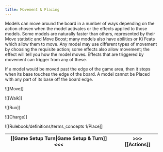 ```yaml
---
title: Movement & Placing
---
```


Models can move around the board in a number of ways depending on the action chosen when the model activates or the effects applied to those models. Some models are naturally faster than others, represented by their Move statistic and Move Boost; many models also have abilities or Ki Feats which allow them to move. Any model may use different types of movement by choosing the requisite action; some effects also allow movement; the effect will tell you how the model moves. Effects that are triggered by movement can trigger from any of these.

If a model would be moved past the edge of the game area, then it stops when its base touches the edge of the board. A model cannot be Placed with any part of its base off the board edge.

![[Move]]

![[Walk]]

![[Run]]

![[Charge]]

![[Rulebook/definitions/terms_concepts 1/Place]]


| [[Game Setup Turn\|Game Setup & Turn]] <<< |     | >>> [[Actions]] |
| ------------------------------------------ | --- | --------------- |
